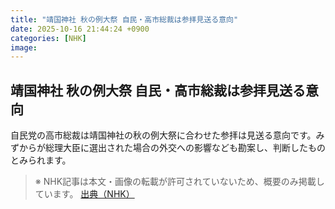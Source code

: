```yaml
---
title: "靖国神社 秋の例大祭 自民・高市総裁は参拝見送る意向"
date: 2025-10-16 21:44:24 +0900
categories: [NHK]
image: 
---
```

## 靖国神社 秋の例大祭 自民・高市総裁は参拝見送る意向

自民党の高市総裁は靖国神社の秋の例大祭に合わせた参拝は見送る意向です。みずからが総理大臣に選出された場合の外交への影響なども勘案し、判断したものとみられます。

> ※ NHK記事は本文・画像の転載が許可されていないため、概要のみ掲載しています。
[出典（NHK）](http://www3.nhk.or.jp/news/html/20251017/k10014951631000.html)
